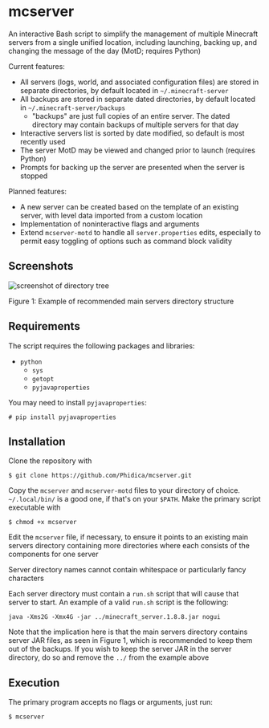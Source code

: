 # mcserver
An interactive Bash script to simplify the management of multiple Minecraft servers from a single unified location, including launching, backing up, and changing the message of the day (MotD; requires Python)

Current features:
* All servers (logs, world, and associated configuration files) are stored in separate directories, by default located in `~/.minecraft-server`
* All backups are stored in separate dated directories, by default located in `~/.minecraft-server/backups`
  * "backups" are just full copies of an entire server. The dated directory may contain backups of multiple servers for that day
* Interactive servers list is sorted by date modified, so default is most recently used
* The server MotD may be viewed and changed prior to launch (requires Python)
* Prompts for backing up the server are presented when the server is stopped

Planned features:
* A new server can be created based on the template of an existing server, with level data imported from a custom location
* Implementation of noninteractive flags and arguments
* Extend `mcserver-motd` to handle all `server.properties` edits, especially to permit easy toggling of options such as command block validity

## Screenshots
![screenshot of directory tree](http://i.imgur.com/bnUIGwD.png)

Figure 1: Example of recommended main servers directory structure

## Requirements
The script requires the following packages and libraries:
* `python`
  * `sys`
  * `getopt`
  * `pyjavaproperties`

You may need to install `pyjavaproperties`:

    # pip install pyjavaproperties

## Installation
Clone the repository with

    $ git clone https://github.com/Phidica/mcserver.git

Copy the `mcserver` and `mcserver-motd` files to your directory of choice. `~/.local/bin/` is a good one, if that's on your `$PATH`. Make the primary script executable with

    $ chmod +x mcserver

Edit the `mcserver` file, if necessary, to ensure it points to an existing main servers directory containing more directories where each consists of the components for one server

Server directory names cannot contain whitespace or particularly fancy characters

Each server directory must contain a `run.sh` script that will cause that server to start. An example of a valid `run.sh` script is the following:

    java -Xms2G -Xmx4G -jar ../minecraft_server.1.8.8.jar nogui

Note that the implication here is that the main servers directory contains server JAR files, as seen in Figure 1, which is recommended to keep them out of the backups. If you wish to keep the server JAR in the server directory, do so and remove the `../` from the example above

## Execution
The primary program accepts no flags or arguments, just run:

    $ mcserver